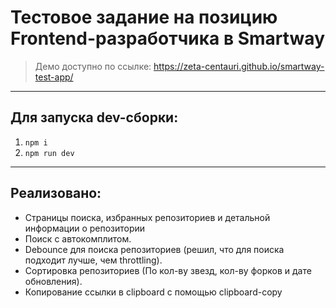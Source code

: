 # Тестовое задание на позицию Frontend-разработчика в Smartway

> Демо доступно по ссылке: https://zeta-centauri.github.io/smartway-test-app/

---

## Для запуска dev-сборки:

1. `npm i`
2. `npm run dev`

---

## Реализовано:

- Страницы поиска, избранных репозиториев и детальной информации о репозитории
- Поиск с автокомплитом.
- Debounce для поиска репозиториев (решил, что для поиска подходит лучше, чем throttling).
- Сортировка репозиториев (По кол-ву звезд, кол-ву форков и дате обновления).
- Копирование ссылки в clipboard с помощью clipboard-copy
